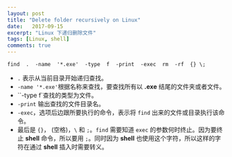 ```yaml
---
layout: post
title: "Delete folder recursively on Linux"
date:   2017-09-15
excerpt: "Linux 下递归删除文件"
tags: [Linux, shell]
comments: true
---
```


```shell
find  .  -name  '*.exe'  -type  f  -print  -exec  rm  -rf  {} \;
```

* `.` 表示从当前目录开始递归查找。
* `-name '*.exe'`根据名称来查找，要查找所有以 **.exe** 结尾的文件夹或者文件。
* ``-type f`查找的类型为文件。
* `-print` 输出查找的文件目录名。
* `-exec`，选项后边跟所要执行的命令，表示将 `find` 出来的文件或目录执行该命令。
* 最后是 `{}`， (空格)，`\` 和 `;`。`find` 需要知道 `exec` 的参数何时终止。因为要终止 **shell** 命令，所以要用 `;`。同时因为 **shell** 也使用这个字符，所以这样的字符在通过 **shell** 插入时需要转义。


